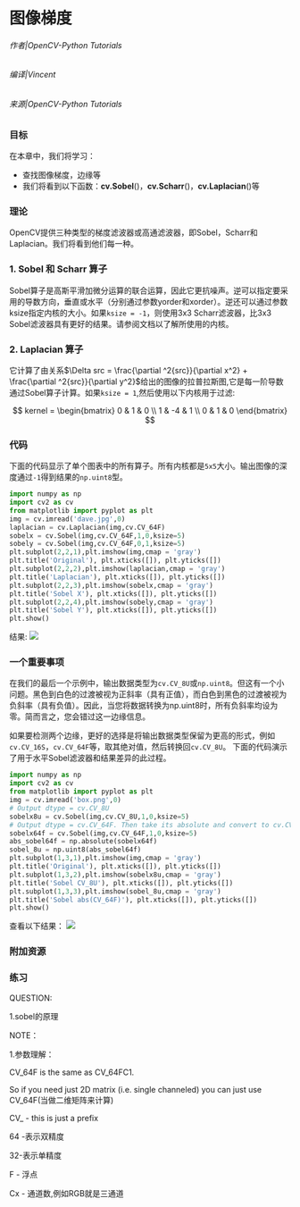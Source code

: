 # 图像梯度

###### 作者|OpenCV-Python Tutorials
###### 编译|Vincent
###### 来源|OpenCV-Python Tutorials  

### 目标

在本章中，我们将学习：
- 查找图像梯度，边缘等
- 我们将看到以下函数：**cv.Sobel**()，**cv.Scharr**()，**cv.Laplacian**()等

### 理论

OpenCV提供三种类型的梯度滤波器或高通滤波器，即Sobel，Scharr和Laplacian。我们将看到他们每一种。

### 1. Sobel 和 Scharr 算子

Sobel算子是高斯平滑加微分运算的联合运算，因此它更抗噪声。逆可以指定要采用的导数方向，垂直或水平（分别通过参数yorder和xorder）。逆还可以通过参数ksize指定内核的大小。如果`ksize = -1`，则使用3x3 Scharr滤波器，比3x3 Sobel滤波器具有更好的结果。请参阅文档以了解所使用的内核。

### 2. Laplacian 算子

它计算了由关系$\Delta src = \frac{\partial ^2{src}}{\partial x^2} + \frac{\partial ^2{src}}{\partial y^2}$给出的图像的拉普拉斯图,它是每一阶导数通过Sobel算子计算。如果`ksize = 1`,然后使用以下内核用于过滤:

$$
kernel = \begin{bmatrix} 0 & 1 & 0 \\ 1 & -4 & 1 \\ 0 & 1 & 0 \end{bmatrix}
$$

### 代码

下面的代码显示了单个图表中的所有算子。所有内核都是`5x5`大小。输出图像的深度通过`-1`得到结果的`np.uint8`型。

```python
import numpy as np
import cv2 as cv
from matplotlib import pyplot as plt
img = cv.imread('dave.jpg',0)
laplacian = cv.Laplacian(img,cv.CV_64F)
sobelx = cv.Sobel(img,cv.CV_64F,1,0,ksize=5)
sobely = cv.Sobel(img,cv.CV_64F,0,1,ksize=5)
plt.subplot(2,2,1),plt.imshow(img,cmap = 'gray')
plt.title('Original'), plt.xticks([]), plt.yticks([])
plt.subplot(2,2,2),plt.imshow(laplacian,cmap = 'gray')
plt.title('Laplacian'), plt.xticks([]), plt.yticks([])
plt.subplot(2,2,3),plt.imshow(sobelx,cmap = 'gray')
plt.title('Sobel X'), plt.xticks([]), plt.yticks([])
plt.subplot(2,2,4),plt.imshow(sobely,cmap = 'gray')
plt.title('Sobel Y'), plt.xticks([]), plt.yticks([])
plt.show()
```

结果:
![](http://qiniu.aihubs.net/gradients.jpg)

### 一个重要事项

在我们的最后一个示例中，输出数据类型为`cv.CV_8U`或`np.uint8`。但这有一个小问题。黑色到白色的过渡被视为正斜率（具有正值），而白色到黑色的过渡被视为负斜率（具有负值）。因此，当您将数据转换为np.uint8时，所有负斜率均​​设为零。简而言之，您会错过这一边缘信息。

如果要检测两个边缘，更好的选择是将输出数据类型保留为更高的形式，例如`cv.CV_16S`，`cv.CV_64F`等，取其绝对值，然后转换回`cv.CV_8U`。
下面的代码演示了用于水平Sobel滤波器和结果差异的此过程。

```python
import numpy as np
import cv2 as cv
from matplotlib import pyplot as plt
img = cv.imread('box.png',0)
# Output dtype = cv.CV_8U
sobelx8u = cv.Sobel(img,cv.CV_8U,1,0,ksize=5)
# Output dtype = cv.CV_64F. Then take its absolute and convert to cv.CV_8U
sobelx64f = cv.Sobel(img,cv.CV_64F,1,0,ksize=5)
abs_sobel64f = np.absolute(sobelx64f)
sobel_8u = np.uint8(abs_sobel64f)
plt.subplot(1,3,1),plt.imshow(img,cmap = 'gray')
plt.title('Original'), plt.xticks([]), plt.yticks([])
plt.subplot(1,3,2),plt.imshow(sobelx8u,cmap = 'gray')
plt.title('Sobel CV_8U'), plt.xticks([]), plt.yticks([])
plt.subplot(1,3,3),plt.imshow(sobel_8u,cmap = 'gray')
plt.title('Sobel abs(CV_64F)'), plt.xticks([]), plt.yticks([])
plt.show()
```

查看以下结果：
![](http://qiniu.aihubs.net/double_edge.jpg)

### 附加资源

### 练习


QUESTION:

1.sobel的原理

NOTE：

1.参数理解：

CV_64F is the same as CV_64FC1.

So if you need just 2D matrix (i.e. single channeled) you can just use CV_64F(当做二维矩阵来计算)

CV_ - this is just a prefix

64 -表示双精度

32-表示单精度

F - 浮点

Cx - 通道数,例如RGB就是三通道
